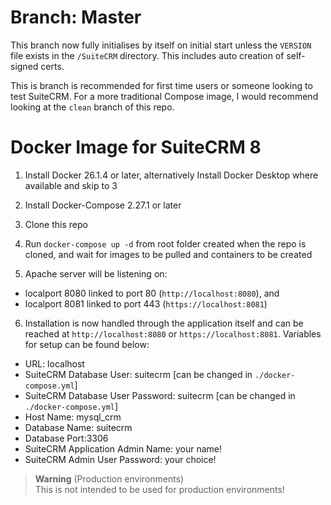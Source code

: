 # Branch: Master
This branch now fully initialises by itself on initial start unless the `VERSION` file exists in the `/SuiteCRM` directory.
This includes auto creation of self-signed certs.

This is branch is recommended for first time users or someone looking to test SuiteCRM.
For a more traditional Compose image, I would recommend looking at the `clean` branch of this repo.

# Docker Image for SuiteCRM 8

1. Install Docker 26.1.4 or later, alternatively Install Docker Desktop where available and skip to 3

2. Install Docker-Compose 2.27.1 or later

3. Clone this repo

4. Run `docker-compose up -d`
from root folder created when the repo is cloned,
and wait for images to be pulled and containers to be created

5. Apache server will be listening on: 
* localport 8080 linked to port 80 (`http://localhost:8080`), and 
* localport 8081 linked to port 443 (`https://localhost:8081`)

6. Installation is now handled through the application itself and can be reached at `http://localhost:8080` or `https://localhost:8081`.
   Variables for setup can be found below:
* URL: localhost
* SuiteCRM Database User: suitecrm [can be changed in `./docker-compose.yml`]
* SuiteCRM Database User Password: suitecrm [can be changed in `./docker-compose.yml`]
* Host Name: mysql_crm
* Database Name: suitecrm
* Database Port:3306
* SuiteCRM Application Admin Name: your name!
* SuiteCRM Admin User Password: your choice!

> **Warning** (Production environments) \
> This is not intended to be used for production environments!






